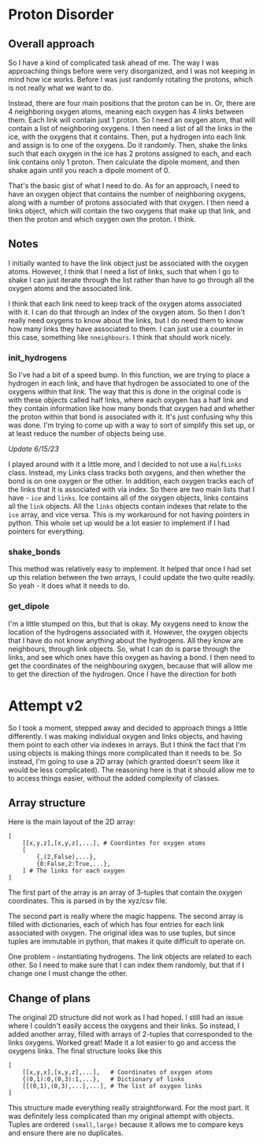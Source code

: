 # Proton Disorder
## Overall approach
So I have a kind of complicated task ahead of me. The way I was approaching things before were very disorganized, and I was not keeping in mind how ice works. Before I was just randomly rotating the protons, which is not really what we want to do.

Instead, there are four main positions that the proton can be in. Or, there are 4 neighboring oxygen atoms, meaning each oxygen has 4 _links_ between them. Each link will contain just 1 proton. So I need an oxygen atom, that will contain a list of neighboring oxygens. I then need a list of all the links in the ice, with the oxygens that it contains. Then, put a hydrogen into each link and assign is to one of the oxygens. Do it randomly. Then, shake the links such that each oxygen in the ice has 2 protons assigned to each, and each link contains only 1 proton. Then calculate the dipole moment, and then shake again until you reach a dipole moment of 0.

That's the basic gist of what I need to do. As for an approach, I need to have an oxygen object that contains the number of neighboring oxygens, along with a number of protons associated with that oxygen. I then need a links object, which will contain the two oxygens that make up that link, and then the proton and which oxygen own the proton. I think. 

## Notes
I initially wanted to have the link object just be associated with the oxygen atoms. However, I think that I need a list of links, such that when I go to shake I can just iterate through the list rather than have to go through all the oxygen atoms and the associated link. 

I think that each link need to keep track of the oxygen atoms associated with it. I can do that through an index of the oxygen atom. So then I don't really need oxygens to know about the links, but I do need them to know how many links they have associated to them. I can just use a counter in this case, something like `nneighbours`. I think that should work nicely.

### init_hydrogens
So I've had a bit of a speed bump. In this function, we are trying to place a hydrogen in each link, and have that hydrogen be associated to one of the oxygens within that link. The way that this is done in the original code is with these objects called half links, where each oxygen has a half link and they contain information like how many bonds that oxygen had and whether the proton within that bond is associated with it. It's just confusing why this was done. I'm trying to come up with a way to sort of simplify this set up, or at least reduce the number of objects being use.

_Update 6/15/23_

I played around with it a little more, and I decided to not use a `HalfLinks` class. Instead, my Links class tracks both oxygens, and then whether the bond is on one oxygen or the other. In addition, each oxygen tracks each of the links that it is associated with via index. So there are two main lists that I have - `ice` and `links`. Ice contains all of the oxygen objects, links contains all the `link` objects. All the `links` objects contain indexes that relate to the `ice` array, and vice versa. This is my workaround for not having pointers in python. This whole set up would be a lot easier to implement if I had pointers for everything.

### shake_bonds
This method was relatively easy to implement. It helped that once I had set up this relation between the two arrays, I could update the two quite readily. So yeah - it does what it needs to do. 

### get_dipole
I'm a little stumped on this, but that is okay. My oxygens need to know the location of the hydrogens associated with it. However, the oxygen objects that I have do not know anything about the hydrogens. All they know are neighbours, through link objects. So, what I can do is parse through the links, and see which ones have this oxygen as having a bond. I then need to get the coordinates of the neighbouring oxygen, because that will allow me to get the direction of the hydrogen. Once I have the direction for both 

# Attempt v2
So I took a moment, stepped away and decided to approach things a little differently. I was making individual oxygen and links objects, and having them point to each other via indexes in arrays. But I think the fact that I'm using objects is making things more complicated than it needs to be. So instead, I'm going to use a 2D array (which granted doesn't seem like it would be less complicated). The reasoning here is that it should allow me to to access things easier, without the added complexity of classes.

## Array structure
Here is the main layout of the 2D array:
```
[
    [[x,y,z],[x,y,z],...], # Coordintes for oxygen atoms
    [
        {,(2,False),...},
        {0:False,2:True,...},
    ] # The links for each oxygen
] 
```

The first part of the array is an array of 3-tuples that contain the oxygen coordinates. This is parsed in by the xyz/csv file.

The second part is really where the magic happens. The second array is filled with dictionaries, each of which has four entries for each link associated with oxygen. The original idea was to use tuples, but since tuples are immutable in python, that makes it quite difficult to operate on.

One problem - instantiating hydrogens. The link objects are related to each other. So I need to make sure that I can index them randomly, but that if I change one I must change the other.

## Change of plans
The original 2D structure did not work as I had hoped. I still had an issue where I couldn't easily access the oxygens and their links. So instead, I added another array, filled with arrays of 2-tuples that corresponded to the links oxygens. Worked great! Made it a lot easier to go and access the oxygens links. The final structure looks like this

```
[
    [[x,y,x],[x,y,z],...],   # Coordinates of oxygen atoms 
    {(0,1):0,(0,3):1,...},   # Dictionary of links
    [[(0,1),(0,3),...],...], # The list of oxygen links
]
```

This structure made everything really straightforward. For the most part. It was definitely less complicated than my original attempt with objects. Tuples are ordered `(small,large)` because it allows me to compare keys and ensure there are no duplicates.